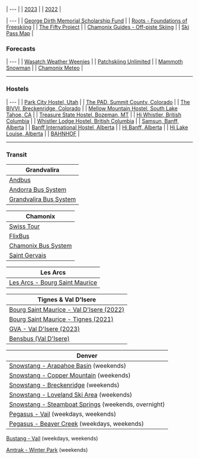 | --- |
| [2023](./2023) |
| [2022](./2022) |

| --- |
| [George Dirth Memorial Scholarship Fund](https://wwgd.systrap.net/George-Dirth-Memorial-Scholarship-Fund/) |
| [Roots - Foundations of Freeskiing](https://www.youtube.com/watch?v=dfg\_cLwwiZc) |
| [The Fifty Project](https://www.youtube.com/watch?v=lvZk\_B6FwXc\&list=PLSj-6RsDycxnKiIFFm0BFYoLLV5Np3K49) |
| [Chamonix Guides - Off-piste Skiing](https://www.chamonix-guides.com/en/activities/details/piste-skiing-full-day) |
| [Ski Pass Map](https://www.google.com/maps/d/u/0/viewer?mid=1hs1R4ik-rEIl4ClU2GCHznGAJN4nc3Mh&ll=41.48631472755944%2C-102.18505327499997&z=2) |


### Forecasts

| --- |
| [Wasatch Weather Weenies](https://wasatchweatherweenies.blogspot.com/) |
| [Patchskiing Unlimited](https://patchskiing.net/) |
| [Mammoth Snowman](https://www.mammothsnowman.com/) |
| [Chamonix Meteo](https://chamonix-meteo.com/) |

---

### Hostels

| --- |
| [Park City Hostel, Utah](https://parkcityhostel.com/) |
| [The PAD, Summit County, Colorado](https://thepadlife.com/silverthorne/) |
| [The BIVVI, Breckenridge, Colorado](https://www.thebivvi.com/home) |
| [Mellow Mountain Hostel, South Lake Tahoe, CA](https://mellowmountainhostel.com/) |
| [Treasure State Hostel, Bozeman, MT](https://www.treasurestatehostel.com/) |
| [Hi Whistler, British Columbia](https://hihostels.ca/en/destinations/british-columbia/hi-whistler) |
| [Whistler Lodge Hostel, British Columbia](https://whistlerlodgehostel.com/) |
| [Samsun, Banff, Alberta](https://samesun.com/banff-book-now/) |
| [Banff International Hostel, Alberta](https://www.banffinternationalhostel.com/) |
| [Hi Banff, Alberta](https://hihostels.ca/en/destinations/alberta/hi-banff) |
| [Hi Lake Louise, Alberta](https://hihostels.ca/en/destinations/alberta/hi-lake-louise) |
| [BAHNHOF](https://hotelbahnhofzermatt.com/) |

---

### Transit


| Grandvalira |
| --- |
| [Andbus](https://www.andorrabybus.com/en) |
| [Andorra Bus System](https://visitandorra.com/en/visitor-information/before-you-arrive/public-transport-national-regular-lines/) |
| [Grandvalira Bus System](https://www.grandvalira.com/en/how-get-there) |

| Chamonix |
| --- |
| [Swiss Tour](https://www.swisstours-office.ch/EN/Uncategorized/Regular-Line/CT5301BT/easy-bus-transfers-regular-line-from-chamonix-to-geneva-from-7.-euro-544.html) |
| [FlixBus](https://global.flixbus.com/) |
| [Chamonix Bus System](https://www.chamonix.net/english/transport/bus) |
| [Saint Gervais](https://www.book.ski/megeve-stgervais-les-contamines-ski-bus/) |

| Les Arcs |
| --- |
| [Les Arcs - Bourg Saint Maurice](https://www.seelesarcs.com/files/187) |

| Tignes & Val D'Isere |
| --- |
| [Bourg Saint Maurice - Val D'Isere (2022)](https://api.snowcarbon.co.uk/storage/library/sc-media-29351ee322370f7f757359ff2ed9cebe-Bourg%20St%20Maurice%20to%20Val%20d'Isere%202022-23%20winter%20bus%20timetable%20-%20French.pdf) |
| [Bourg Saint Maurice - Tignes (2021)](https://www.tignes.net/uploads/media/default/0001/79/b35ef1e1c625fcad609a3a2f9e49bbda4cfb6e05.pdf) |
| [GVA - Val D'Isere (2023)](https://savoie.transdev.com/wp-content/uploads/2021/11/navettes-aeroport-geneve-stations-ski-tarentaise.pdf) |
| [Bensbus (Val D'Isere)](https://www.bensbus.co.uk/ski-transfer/val-disere-airport-transfers/) |

| Denver |
| --- |
| [Snowstang - Arapahoe Basin](https://ridebustang.com/snowstang-mountain-service/schedules/arapahoe-basin/) (weekends) |
| [Snowstang - Copper Mountain](https://ridebustang.com/snowstang-mountain-service/schedules/copper-mountain-ski-area/) (weekends) |
| [Snowstang - Breckenridge](https://ridebustang.com/snowstang-mountain-service/schedules/breckenridge-schedule/) (weekends) |
| [Snowstang - Loveland Ski Area](https://ridebustang.com/snowstang-mountain-service/schedules/loveland-ski-area/) (weekends) |
| [Snowstang - Steamboat Springs](https://ridebustang.com/snowstang-mountain-service/schedules/steamboat-springs/) (weekends, overnight) |
| [Pegasus - Vail](https://ridebustang.com/pegasus-shuttle-van/schedules/denver-avon/) (weekdays, weekends) |
| [Pegasus - Beaver Creek](https://ridebustang.com/pegasus-shuttle-van/schedules/denver-avon/) (weekdays, weekends) |

[Bustang - Vail](https://ridebustang.com/bustang/schedules/west/) (weekdays, weekends)

[Amtrak - Winter Park](https://www.amtrak.com/winter-park-express) (weekends)

